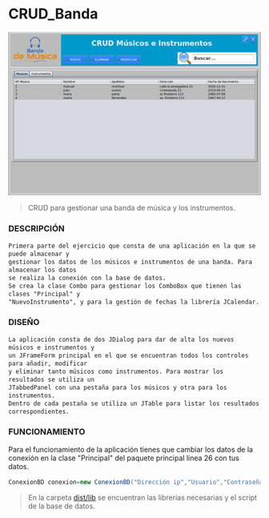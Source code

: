 # CRUD_Banda

![imagen principal](/capturas/crudBanda01.png)


> CRUD para gestionar una banda de música y los instrumentos.


### DESCRIPCIÓN
```
Primera parte del ejercicio que consta de una aplicación en la que se puede almacenar y 
gestionar los datos de los músicos e instrumentos de una banda. Para almacenar los datos
se realiza la conexión con la base de datos.
Se crea la clase Combo para gestionar los ComboBox que tienen las clases "Principal" y
"NuevoInstrumento", y para la gestión de fechas la librería JCalendar.

```
### DISEÑO
```
La aplicación consta de dos JDialog para dar de alta los nuevos músicos e instrumentos y
un JFrameForm principal en el que se encuentran todos los controles para añadir, modificar 
y eliminar tanto músicos como instrumentos. Para mostrar los resultados se utiliza un 
JTabbedPanel con una pestaña para los músicos y otra para los instrumentos. 
Dentro de cada pestaña se utiliza un JTable para listar los resultados correspondientes. 

```  

### FUNCIONAMIENTO

Para el funcionamiento de la aplicación tienes que cambiar los datos de la conexión en la clase 
"Principal" del paquete principal linea 26 con tus datos.
```java
ConexionBD conexion=new ConexionBD("Dirección ip","Usuario","Contraseña","BaseDeDatos");
```
> En la carpeta [dist/lib](https://github.com/ivarela77/CRUD_Banda/tree/master/dist) se encuentran las librerias necesarias y el script de la base de datos.
